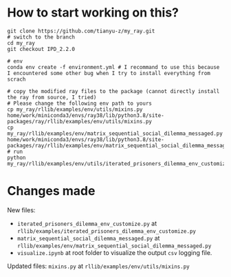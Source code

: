 # How to start working on this?
```
git clone https://github.com/tianyu-z/my_ray.git
# switch to the branch
cd my_ray
git checkout IPD_2.2.0

# env
conda env create -f environment.yml # I recommand to use this because I encountered some other bug when I try to install everything from scrach

# copy the modified ray files to the package (cannot directly install the ray from source, I tried)
# Please change the following env path to yours
cp my_ray/rllib/examples/env/utils/mixins.py home/work/miniconda3/envs/ray38/lib/python3.8/site-packages/ray/rllib/examples/env/utils/mixins.py
cp my_ray/rllib/examples/env/matrix_sequential_social_dilemma_messaged.py home/work/miniconda3/envs/ray38/lib/python3.8/site-packages/ray/rllib/examples/env/matrix_sequential_social_dilemma_messaged.py
# run
python my_ray/rllib/examples/env/utils/iterated_prisoners_dilemma_env_customize.py 
```
# Changes made
New files:
- `iterated_prisoners_dilemma_env_customize.py` at `rllib/examples/iterated_prisoners_dilemma_env_customize.py`
- `matrix_sequential_social_dilemma_messaged.py` at `rllib/examples/env/matrix_sequential_social_dilemma_messaged.py`
- `visualize.ipynb` at root folder to visualize the output `csv` logging file.

Updated files:
`mixins.py` at `rllib/examples/env/utils/mixins.py`

